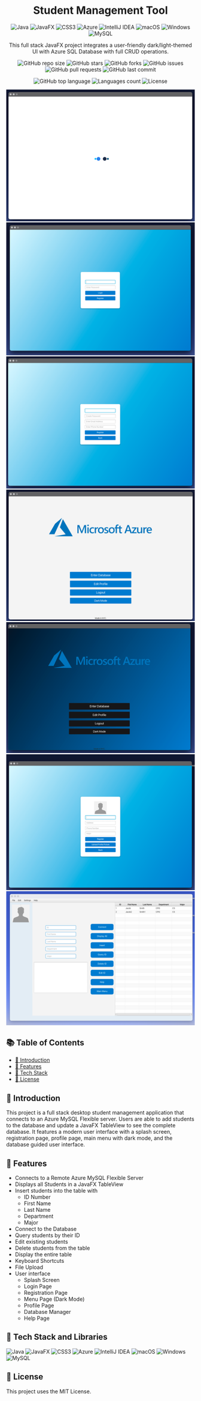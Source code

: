 <h1 align="center">Student Management Tool</h1>
<div align="center">

![Java](https://img.shields.io/badge/java-%23ED8B00.svg?style=for-the-badge&logo=openjdk&logoColor=white)
![JavaFX](https://img.shields.io/badge/javafx-%23FF0000.svg?style=for-the-badge&logo=javafx&logoColor=white)
![CSS3](https://img.shields.io/badge/css3-%231572B6.svg?style=for-the-badge&logo=css3&logoColor=white)
![Azure](https://img.shields.io/badge/azure-%230072C6.svg?style=for-the-badge&logo=microsoftazure&logoColor=white)
![IntelliJ IDEA](https://img.shields.io/badge/IntelliJIDEA-000000.svg?style=for-the-badge&logo=intellij-idea&logoColor=white)
![macOS](https://img.shields.io/badge/mac%20os-000000?style=for-the-badge&logo=macos&logoColor=F0F0F0)
![Windows](https://img.shields.io/badge/Windows-0078D6?style=for-the-badge&logo=windows&logoColor=white)
![MySQL](https://img.shields.io/badge/MySQL-4479A1?style=for-the-badge&logo=mysql&logoColor=white)

</div>


<p align="center">
  This full stack JavaFX project integrates a user-friendly dark/light-themed UI with Azure SQL Database with full CRUD operations.
</p>

<div align="center">

![GitHub repo size](https://img.shields.io/github/repo-size/d-jason32/Database-JavaFX)
![GitHub stars](https://img.shields.io/github/stars/d-jason32/Database-JavaFX)
![GitHub forks](https://img.shields.io/github/forks/d-jason32/Database-JavaFX)
![GitHub issues](https://img.shields.io/github/issues/d-jason32/Database-JavaFX)
![GitHub pull requests](https://img.shields.io/github/issues-pr/d-jason32/Database-JavaFX)
![GitHub last commit](https://img.shields.io/github/last-commit/d-jason32/Database-JavaFX)

![GitHub top language](https://img.shields.io/github/languages/top/d-jason32/Database-JavaFX)
![Languages count](https://img.shields.io/github/languages/count/d-jason32/Database-JavaFX)
![License](https://img.shields.io/github/license/d-jason32/Database-JavaFX)
</div>

![App Screenshot](assets/img.png)
![App Screenshot](assets/img_1.png)
![App Screenshot](assets/img_2.png)
![App Screenshot](assets/img_3.png)
![App Screenshot](assets/img_4.png)
![App Screenshot](assets/img_6.png)
![App Screenshot](assets/img11.png)


## 📚 Table of Contents
- [💬 Introduction](#-introduction)
- [🚀 Features](#-features)
- [🧰 Tech Stack](#-tech-stack-and-libraries)
- [📝 License](#-license)

## 💬 Introduction
This project is a full stack desktop student management application that connects to an Azure MySQL Flexible server. 
Users are able to add students to the database and update a JavaFX TableView to see the complete database. It features a modern
user interface with a splash screen, registration page, profile page, main menu with dark mode, and the database guided user interface.

## 🚀 Features
- Connects to a Remote Azure MySQL Flexible Server
- Displays all Students in a JavaFX TableView
- Insert students into the table with 
  - ID Number
  - First Name
  - Last Name
  - Department
  - Major
- Connect to the Database
- Query students by their ID
- Edit existing students
- Delete students from the table
- Display the entire table
- Keyboard Shortcuts
- File Upload
- User interface
  - Splash Screen
  - Login Page
  - Registration Page
  - Menu Page (Dark Mode)
  - Profile Page
  - Database Manager
  - Help Page
  
## 🧰 Tech Stack and Libraries
![Java](https://img.shields.io/badge/java-%23ED8B00.svg?style=for-the-badge&logo=openjdk&logoColor=white)
![JavaFX](https://img.shields.io/badge/javafx-%23FF0000.svg?style=for-the-badge&logo=javafx&logoColor=white)
![CSS3](https://img.shields.io/badge/css3-%231572B6.svg?style=for-the-badge&logo=css3&logoColor=white)
![Azure](https://img.shields.io/badge/azure-%230072C6.svg?style=for-the-badge&logo=microsoftazure&logoColor=white)
![IntelliJ IDEA](https://img.shields.io/badge/IntelliJIDEA-000000.svg?style=for-the-badge&logo=intellij-idea&logoColor=white)
![macOS](https://img.shields.io/badge/mac%20os-000000?style=for-the-badge&logo=macos&logoColor=F0F0F0)
![Windows](https://img.shields.io/badge/Windows-0078D6?style=for-the-badge&logo=windows&logoColor=white)
![MySQL](https://img.shields.io/badge/MySQL-4479A1?style=for-the-badge&logo=mysql&logoColor=white)

## 📝 License
This project uses the MIT License. 
